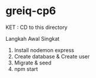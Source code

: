 # greiq-cp6

KET : CD to this directory

Langkah Awal Singkat
1. Install nodemon express
2. Create database & Create user
3. Migrate & seed
4. npm start
